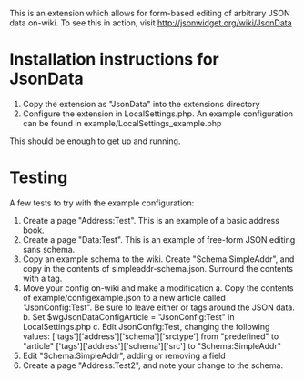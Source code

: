 This is an extension which allows for form-based editing of arbitrary JSON data on-wiki.
To see this in action, visit http://jsonwidget.org/wiki/JsonData

Installation instructions for JsonData
======================================
1.  Copy the extension as "JsonData" into the extensions directory
2.  Configure the extension in LocalSettings.php.  An example configuration
    can be found in example/LocalSettings_example.php

This should be enough to get up and running.  

Testing
=======
A few tests to try with the example configuration:

1.  Create a page "Address:Test".  This is an example of a basic address book.
2.  Create a page "Data:Test".  This is an example of free-form JSON editing sans schema.
3.  Copy an example schema to the wiki.  Create "Schema:SimpleAddr", and copy
    in the contents of simpleaddr-schema.json.  Surround the contents with
    a <jsonschema> tag.
4.  Move your config on-wiki and make a modification
    a.  Copy the contents of example/configexample.json to a new article called
    "JsonConfig:Test".  Be sure to leave either <json> or <jsonconfig> tags
    around the JSON data.
    b.  Set $wgJsonDataConfigArticle = "JsonConfig:Test" in LocalSettings.php
    c.  Edit JsonConfig:Test, changing the following values:
        ['tags']['address']['schema']['srctype'] from "predefined" to "article"
        ['tags']['address']['schema']['src'] to "Schema:SimpleAddr"
5.  Edit "Schema:SimpleAddr", adding or removing a field
6.  Create a page "Address:Test2", and note your change to the schema.


